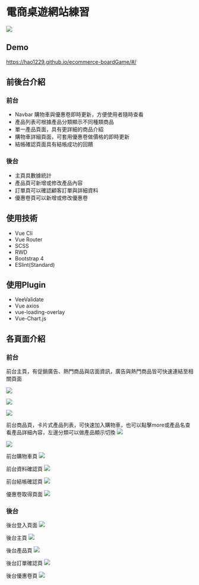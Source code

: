 # 電商桌遊網站練習

![](https://i.imgur.com/ea9BclK.png)

## Demo
https://hao1229.github.io/ecommerce-boardGame/#/

## 前後台介紹
### 前台
* Navbar 購物車與優惠卷即時更新，方便使用者隨時查看
* 產品列表可根據產品分類顯示不同種類商品
* 單一產品頁面，具有更詳細的商品介紹
* 購物車詳細頁面，可套用優惠卷做價格的即時更新
* 結帳確認頁面具有結帳成功的回饋

### 後台
* 主頁具數據統計
* 產品頁可新增或修改產品內容
* 訂單頁可以確認顧客訂單與詳細資料
* 優惠卷頁可以新增或修改優惠卷

## 使用技術
* Vue Cli
* Vue Router
* SCSS
* RWD
* Bootstrap 4
* ESlint(Standard)

## 使用Plugin
* VeeValidate
* Vue axios
* vue-loading-overlay 
* Vue-Chart.js

## 各頁面介紹
### 前台
前台主頁，有促銷廣告、熱門商品與店面資訊，廣告與熱門商品皆可快速連結至相關頁面

![](https://i.imgur.com/vWxVUYl.png)

![](https://i.imgur.com/X8x9A7q.png)

![](https://i.imgur.com/LOfm3Kf.png)

前台商品頁，卡片式產品列表，可快速加入購物車，也可以點擊more或產品名查看產品詳細內容，左邊分類可以做產品顯示切換
![](https://i.imgur.com/VAGSGyA.png)

![](https://i.imgur.com/7uvQm6e.png)

前台購物車頁
![](https://i.imgur.com/PkngOqm.png)

前台資料確認頁
![](https://i.imgur.com/S3ZkavR.png)

前台結帳確認頁
![](https://i.imgur.com/0WBkn2p.png)

優惠卷取得頁面
![](https://i.imgur.com/V4tSpmk.png)

### 後台
後台登入頁面
![](https://i.imgur.com/IiQS95B.png)

後台主頁
![](https://i.imgur.com/OqOsLh8.png)

後台產品頁
![](https://i.imgur.com/SET6mjC.png)

後台訂單確認頁
![](https://i.imgur.com/kVBjRDL.png)

後台優惠卷頁
![](https://i.imgur.com/r5w9mch.png)
